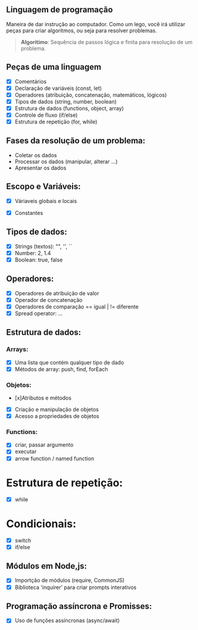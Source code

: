 ## Linguagem de programação
Maneira de dar instrução ao computador.
Como um lego, você irá utilizar peças para criar algoritmos, ou seja para resolver problemas.

> **Algoritimo**: Sequência de passos lógica e finita para resolução de um problema.

## Peças de uma linguagem
- [X] Comentários
- [x] Declaração de variáveis (const, let)
- [x] Operadores (atribuição, concatenação, matemáticos, lógicos)
- [x] Tipos de dados (string, number, boolean)
- [x] Estrutura de dados (functions, object, array)
- [x] Controle de fluxo (if/else)
- [x] Estrutura de repetição (for, while)

## Fases da resolução de um problema:
- Coletar os dados
- Processar os dados (manipular, alterar ...)
- Apresentar os dados

## Escopo e Variáveis:
- [x] Váriaveis globais e locais
- [x] Constantes


## Tipos de dados:
- [x] Strings (textos): "", '', ``
- [x] Number: 2, 1.4
- [x] Boolean: true, false

## Operadores:
- [x] Operadores de atribuição de valor
- [x] Operador de concatenação
- [x] Operadores de comparação == igual | != diferente
- [x] Spread operator:  ...

## Estrutura de dados:

### Arrays:
- [x] Uma lista que contém qualquer tipo de dado
- [x] Métodos de array: push, find, forEach

### Objetos:

- [x]Atributos e métodos
- [x] Criação e manipulação de objetos
- [x] Acesso a propriedades de objetos

### Functions:
- [x] criar, passar argumento
- [x] executar
- [x] arrow function / named function

# Estrutura de repetição:
- [x] while

# Condicionais:
- [x] switch
- [x] if/else

## Módulos em Node,js:
- [x] Importção de módulos (require, CommonJS)
- [x] Biblioteca 'inquirer' para criar prompts interativos

## Programação assíncrona e Promisses:
- [x] Uso de funções assíncronas (async/await)